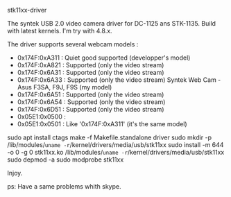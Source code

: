 stk11xx-driver

The syntek USB 2.0 video camera driver for DC-1125 ans STK-1135.
Build with latest kernels. I'm try with 4.8.x.

The driver supports several webcam models :
- 0x174F:0xA311 : Quiet good supported (developper's model)
- 0x174F:0xA821 : Supported (only the video stream)
- 0x174F:0x6A31 : Supported (only the video stream)
- 0x174F:0x6A33 : Supported (only the video stream) Syntek Web Cam - Asus F3SA, F9J, F9S (my model)
- 0x174F:0x6A51 : Supported (only the video stream)
- 0x174F:0x6A54 : Supported (only the video stream)
- 0x174F:0x6D51 : Supported (only the video stream)
- 0x05E1:0x0500 :
- 0x05E1:0x0501 : Like '0x174F:0xA311' (it's the same model)

sudo apt install ctags
make -f Makefile.standalone driver
sudo mkdir -p /lib/modules/`uname -r`/kernel/drivers/media/usb/stk11xx
sudo install -m 644 -o 0 -g 0 stk11xx.ko /lib/modules/`uname -r`/kernel/drivers/media/usb/stk11xx
sudo depmod -a
sudo modprobe stk11xx

Injoy.

ps: Have a same problems whith skype.
